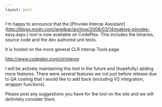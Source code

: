 ```yaml
---
layout: post
---
```

I'm happy to announce that the [PInvoke Interop
Assistant](http://blogs.msdn.com/jaredpar/archive/2008/03/14/making-pinvoke-
easy.aspx.) tool is now available on CodePlex. This includes the binaries,
source code and the dev authored unit tests.

It is hosted on the more general CLR Interop Tools page.

<http://www.codeplex.com/clrinterop>

I will be actively maintaining this tool in the future and (hopefully) adding
more features. There were several features we cut just before release due to
QA costing that I would like to add back (including VS integration, wrapper
functions).

Please post any suggestions you have for the tool on the site and we will
definitely consider them.

